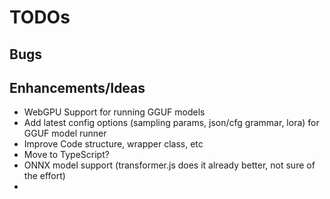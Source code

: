 
# TODOs

## Bugs

## Enhancements/Ideas
- WebGPU Support for running GGUF models
- Add latest config options (sampling params, json/cfg grammar, lora) for GGUF model runner
- Improve Code structure, wrapper class, etc
- Move to TypeScript?
- ONNX model support (transformer.js does it already better, not sure of the effort)
- 